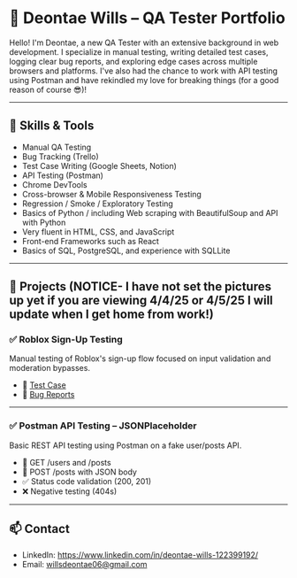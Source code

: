 # 🧪 Deontae Wills – QA Tester Portfolio

Hello! I'm Deontae, a new QA Tester with an extensive background in web development. I specialize in manual testing, writing detailed test cases, logging clear bug reports, and exploring edge cases across multiple browsers and platforms. I've also had the chance to work with API testing using Postman and have rekindled my love for breaking things (for a good reason of course 😎)!

---

## 🔧 Skills & Tools

- Manual QA Testing
- Bug Tracking (Trello)
- Test Case Writing (Google Sheets, Notion)
- API Testing (Postman)
- Chrome DevTools
- Cross-browser & Mobile Responsiveness Testing
- Regression / Smoke / Exploratory Testing
- Basics of Python / including Web scraping with BeautifulSoup and API with Python
- Very fluent in HTML, CSS, and JavaScript
- Front-end Frameworks such as React
- Basics of SQL, PostgreSQL, and experience with SQLLite

---

## 📁 Projects (NOTICE- I have not set the pictures up yet if you are viewing 4/4/25 or 4/5/25 I will update when I get home from work!)

### ✅ Roblox Sign-Up Testing
Manual testing of Roblox's sign-up flow focused on input validation and moderation bypasses.

- 🔹 [Test Case](https://docs.google.com/document/d/1EOR376mY2_l3Gm3qJvyiKrVdPYfsXU88i8M2_Tm9uRQ/edit?usp=sharing)
- 🐞 [Bug Reports](https://trello.com/invite/b/67eec77474d79585e1aa9157/ATTI6030f40ed1a86817bc6ed40a4af81642EDA80CBA/roblox-bug-tracker-example-deontae-wills)

---

### ✅ Postman API Testing – JSONPlaceholder
Basic REST API testing using Postman on a fake user/posts API.

- 🔹 GET /users and /posts
- 🔹 POST /posts with JSON body
- ✅ Status code validation (200, 201)
- ❌ Negative testing (404s)

---

## 📫 Contact

- LinkedIn: https://www.linkedin.com/in/deontae-wills-122399192/
- Email: willsdeontae06@gmail.com
